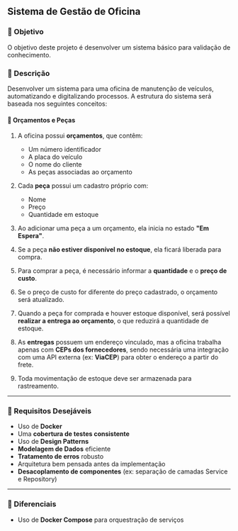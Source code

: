 ## Sistema de Gestão de Oficina

### 📌 Objetivo

O objetivo deste projeto é desenvolver um sistema básico para validação de conhecimento.

### 📝 Descrição

Desenvolver um sistema para uma oficina de manutenção de veículos, automatizando e digitalizando processos. A estrutura do sistema será baseada nos seguintes conceitos:

#### 📌 Orçamentos e Peças

1. A oficina possui **orçamentos**, que contêm:

   - Um número identificador
   - A placa do veículo
   - O nome do cliente
   - As peças associadas ao orçamento

2. Cada **peça** possui um cadastro próprio com:

   - Nome
   - Preço
   - Quantidade em estoque

3. Ao adicionar uma peça a um orçamento, ela inicia no estado **"Em Espera"**.

4. Se a peça **não estiver disponível no estoque**, ela ficará liberada para compra.

5. Para comprar a peça, é necessário informar a **quantidade** e o **preço de custo**.

6. Se o preço de custo for diferente do preço cadastrado, o orçamento será atualizado.

7. Quando a peça for comprada e houver estoque disponível, será possível **realizar a entrega ao orçamento**, o que reduzirá a quantidade de estoque.

8. As **entregas** possuem um endereço vinculado, mas a oficina trabalha apenas com **CEPs dos fornecedores**, sendo necessária uma integração com uma API externa (ex: **ViaCEP**) para obter o endereço a partir do frete.

9. Toda movimentação de estoque deve ser armazenada para rastreamento.

---

### 📌 Requisitos Desejáveis

- Uso de **Docker**
- Uma **cobertura de testes consistente**
- Uso de **Design Patterns**
- **Modelagem de Dados** eficiente
- **Tratamento de erros** robusto
- Arquitetura bem pensada antes da implementação
- **Desacoplamento de componentes** (ex: separação de camadas Service e Repository)

---

### 🚀 Diferenciais

- Uso de **Docker Compose** para orquestração de serviços
